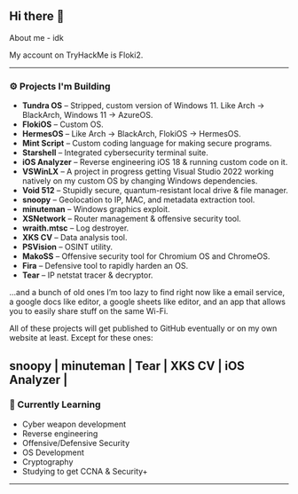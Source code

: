 ## Hi there 👋

About me - idk

My account on TryHackMe is Floki2.

---

### ⚙️ Projects I'm Building

- **Tundra OS** – Stripped, custom version of Windows 11. Like Arch → BlackArch, Windows 11 → AzureOS.
- **FlokiOS** – Custom OS.
- **HermesOS** – Like Arch → BlackArch, FlokiOS → HermesOS.
- **Mint Script** – Custom coding language for making secure programs.
- **Starshell** – Integrated cybersecurity terminal suite.
- **iOS Analyzer** – Reverse engineering iOS 18 & running custom code on it.
- **VSWinLX** – A project in progress getting Visual Studio 2022 working natively on my custom OS by changing Windows dependencies.
- **Void 512** – Stupidly secure, quantum-resistant local drive & file manager.
- **snoopy** – Geolocation to IP, MAC, and metadata extraction tool.
- **minuteman** – Windows graphics exploit.
- **XSNetwork** – Router management & offensive security tool.
- **wraith.mtsc** – Log destroyer.
- **XKS CV** – Data analysis tool.
- **PSVision** – OSINT utility.
- **MakoSS** – Offensive security tool for Chromium OS and ChromeOS.
- **Fira** – Defensive tool to rapidly harden an OS.
- **Tear** – IP netstat tracer & decryptor.

...and a bunch of old ones I’m too lazy to find right now like a email service, a google docs like editor, a google sheets like editor, and an app that allows you to easily share stuff on the same Wi-Fi.

All of these projects will get published to GitHub eventually or on my own website at least. Except for these ones:

snoopy |
minuteman |
Tear |
XKS CV |
iOS Analyzer |
---

### 🧪 Currently Learning
- Cyber weapon development
- Reverse engineering
- Offensive/Defensive Security
- OS Development
- Cryptography
- Studying to get CCNA & Security+


---


